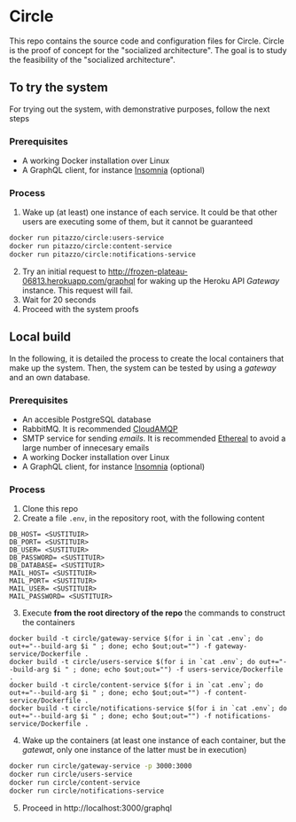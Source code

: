 # Circle
This repo contains the source code and configuration files for Circle. Circle is the proof of concept for the "socialized architecture". The goal is to study the feasibility of the "socialized architecture".

## To try the system
For trying out the system, with demonstrative purposes, follow the next steps
### Prerequisites
- A working Docker installation over Linux
- A GraphQL client, for instance [Insomnia](https://insomnia.rest/) (optional)

### Process
1. Wake up (at least) one instance of each service. It could be that other users are executing some of them, but it cannot be guaranteed
```bash
docker run pitazzo/circle:users-service
docker run pitazzo/circle:content-service
docker run pitazzo/circle:notifications-service
```
2. Try an initial request to http://frozen-plateau-06813.herokuapp.com/graphql for waking up the Heroku API *Gateway* instance. This request will fail.
3. Wait for 20 seconds
4. Proceed with the system proofs

## Local build
In the following, it is detailed the process to create the local containers that make up the system. Then, the system can be tested by using a *gateway* and an own database.

### Prerequisites
- An accesible PostgreSQL database
- RabbitMQ. It is recommended [CloudAMQP](https://www.cloudamqp.com/)
- SMTP service for sending *emails*. It is recommended [Ethereal](https://ethereal.email/) to avoid a large number of innecesary emails
- A working Docker installation over Linux
- A GraphQL client, for instance [Insomnia](https://insomnia.rest/) (optional)

### Process
1. Clone this repo
2. Create a file  ```.env```, in the repository root, with the following content
```
DB_HOST= <SUSTITUIR>
DB_PORT= <SUSTITUIR>
DB_USER= <SUSTITUIR>
DB_PASSWORD= <SUSTITUIR>
DB_DATABASE= <SUSTITUIR>
MAIL_HOST= <SUSTITUIR>
MAIL_PORT= <SUSTITUIR>
MAIL_USER= <SUSTITUIR>
MAIL_PASSWORD= <SUSTITUIR>
```
3. Execute **from the root directory of the repo** the commands to construct the containers
```
docker build -t circle/gateway-service $(for i in `cat .env`; do out+="--build-arg $i " ; done; echo $out;out="") -f gateway-service/Dockerfile .
docker build -t circle/users-service $(for i in `cat .env`; do out+="--build-arg $i " ; done; echo $out;out="") -f users-service/Dockerfile .
docker build -t circle/content-service $(for i in `cat .env`; do out+="--build-arg $i " ; done; echo $out;out="") -f content-service/Dockerfile .
docker build -t circle/notifications-service $(for i in `cat .env`; do out+="--build-arg $i " ; done; echo $out;out="") -f notifications-service/Dockerfile .
```
4. Wake up the containers (at least one instance of each container, but the *gatewat*, only one instance of the latter must be in execution)
```bash
docker run circle/gateway-service -p 3000:3000
docker run circle/users-service
docker run circle/content-service
docker run circle/notifications-service
```

5. Proceed in http://localhost:3000/graphql
